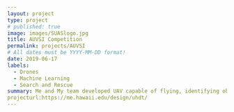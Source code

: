 ```yaml
---
layout: project
type: project
# published: true
image: images/SUASlogo.jpg
title: AUVSI Competition
permalink: projects/AUVSI
# All dates must be YYYY-MM-DD format!
date: 2019-06-17
labels:
  - Drones
  - Machine Learning
  - Search and Rescue
summary: Me and My team developed UAV capable of flying, identifying objects, and delivering a package autonomously. Designed to meet the AUVSI SUAS Competition which simulates a search and rescue situation.
projecturl:https://me.hawaii.edu/design/uhdt/
---
```


